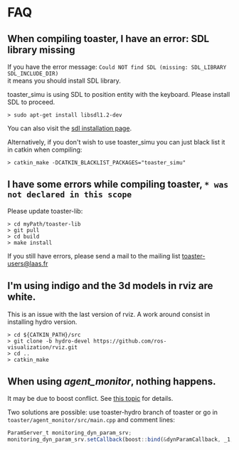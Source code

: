 # FAQ


## When compiling toaster, I have an error: SDL library missing

If you have the error message: `Could NOT find SDL (missing: SDL_LIBRARY SDL_INCLUDE_DIR)`  
it means you should install SDL library.

toaster_simu is using SDL to position entity with the keyboard.
Please install SDL to proceed.

``` shell
> sudo apt-get install libsdl1.2-dev
```
You can also visit the [sdl installation page](https://ensiwiki.ensimag.fr/index.php/Projet_C_-_IG_-_Installation_de_SDL).

Alternatively, if you don't wish to use toaster_simu you can just black list it in catkin when compiling:
``` shell
> catkin_make -DCATKIN_BLACKLIST_PACKAGES="toaster_simu"
```


## I have some errors while compiling toaster, `* was not declared in this scope`

Please update toaster-lib:
```shell
> cd myPath/toaster-lib
> git pull
> cd build
> make install
```

If you still have errors, please send a mail to the mailing list toaster-users@laas.fr

## I'm using indigo and the 3d models in rviz are white.

This is an issue with the last version of rviz. A work around consist in installing hydro version.

```shell
> cd ${CATKIN_PATH}/src
> git clone -b hydro-devel https://github.com/ros-visualization/rviz.git
> cd ..
> catkin_make
```

## When using _agent_monitor_, nothing happens.

It may be due to boost conflict. See [this topic](http://answers.ros.org/question/173940/compiling-with-dynamic_reconfigure-server-code-leads-to-deadlock/) for details.

Two solutions are possible: use toaster-hydro branch of toaster or go in `toaster/agent_monitor/src/main.cpp` and comment lines:

```javascript
ParamServer_t monitoring_dyn_param_srv;
monitoring_dyn_param_srv.setCallback(boost::bind(&dynParamCallback, _1, _2));
```